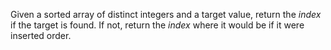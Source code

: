 Given a sorted array of distinct integers and a target value, return the *index* if the target is found.
If not, return the *index* where it would be if it were inserted order.
